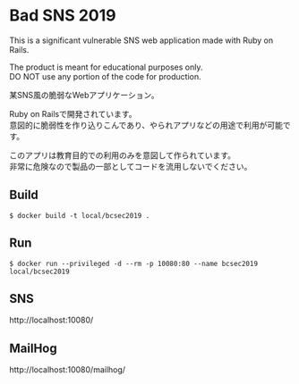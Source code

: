 # Bad SNS 2019

This is a significant vulnerable SNS web application made with Ruby on Rails.

The product is meant for educational purposes only.  
DO NOT use any portion of the code for production.

某SNS風の脆弱なWebアプリケーション。

Ruby on Railsで開発されています。  
意図的に脆弱性を作り込りこんであり、やられアプリなどの用途で利用が可能です。  

このアプリは教育目的での利用のみを意図して作られています。  
非常に危険なので製品の一部としてコードを流用しないでください。

## Build

```
$ docker build -t local/bcsec2019 .
```

## Run

```
$ docker run --privileged -d --rm -p 10080:80 --name bcsec2019 local/bcsec2019
```

## SNS

http://localhost:10080/

## MailHog

http://localhost:10080/mailhog/
